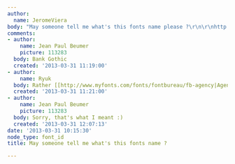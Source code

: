 ```yaml
---
author:
  name: JeromeViera
body: "May someone tell me what's this fonts name please ?\r\n\r\nhttp://files.sa-mp.im/uploads/0b0fa-Untitled-1-7a.png\r\n"
comments:
- author:
    name: Jean Paul Beumer
    picture: 113283
  body: Bank Gothic
  created: '2013-03-31 11:19:00'
- author:
    name: Ryuk
  body: Rather [[http://www.myfonts.com/fonts/fontbureau/fb-agency|Agency]] I'd say.
  created: '2013-03-31 11:21:00'
- author:
    name: Jean Paul Beumer
    picture: 113283
  body: Sorry, that's what I meant :)
  created: '2013-03-31 12:07:13'
date: '2013-03-31 10:15:30'
node_type: font_id
title: May someone tell me what's this fonts name ?

---
```

